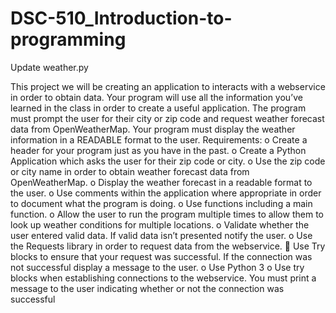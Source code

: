 # DSC-510_Introduction-to-programming
Update weather.py

This project we will be creating an application to interacts with a webservice in order to obtain data. Your program will use all the information you’ve learned in the class in order to create a useful application.
The program must prompt the user for their city or zip code and request weather forecast data from OpenWeatherMap. Your program must display the weather information in a READABLE format to the user.
Requirements:
o	Create a header for your program just as you have in the past.
o	Create a Python Application which asks the user for their zip code or city.
o	Use the zip code or city name in order to obtain weather forecast data from OpenWeatherMap.
o	Display the weather forecast in a readable format to the user.
o	Use comments within the application where appropriate in order to document what the program is doing.
o	Use functions including a main function.
o	Allow the user to run the program multiple times to allow them to look up weather conditions for multiple locations.
o	Validate whether the user entered valid data. If valid data isn’t presented notify the user.
o	Use the Requests library in order to request data from the webservice. 
	Use Try blocks to ensure that your request was successful. If the connection was not successful display a message to the user.
o	Use Python 3
o	Use try blocks when establishing connections to the webservice. You must print a message to the user indicating whether or not the connection was successful
